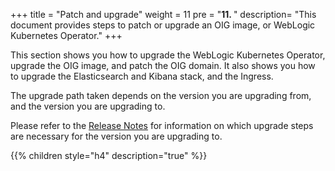 +++
title = "Patch and upgrade"
weight = 11 
pre = "<b>11. </b>"
description=  "This document provides steps to patch or upgrade an OIG image, or WebLogic Kubernetes Operator."
+++

This section shows you how to upgrade the WebLogic Kubernetes Operator, upgrade the OIG image, and patch the OIG domain. It also shows you how to upgrade the Elasticsearch and Kibana stack, and the Ingress.

The upgrade path taken depends on the version you are upgrading from, and the version you are upgrading to.

Please refer to the [Release Notes](../release-notes) for information on which upgrade steps are necessary for the version you are upgrading to.

{{% children style="h4" description="true" %}}

